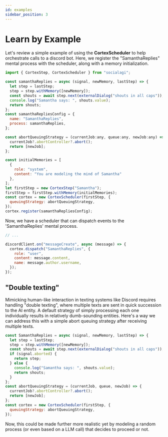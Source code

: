 ```yaml
---
id: examples
sidebar_position: 3
---
```


# Learn by Example

Let's review a simple example of using the **CortexScheduler** to help orchestrate calls to a discord bot. Here, we register the "SamanthaReplies" mental process with the scheduler, along with a memory initialization.

```javascript
import { CortexStep, CortexScheduler } from "socialagi";

const samanthaReplies = async (signal, newMemory, lastStep) => {
  let step = lastStep;
  step = step.withMemory([newMemory]);
  const shouts = await step.next(externalDialog("shouts in all caps"));
  console.log("Samantha says: ", shouts.value);
  return shouts;
};
const samanthaRepliesConfig = {
  name: "SamanthaReplies",
  process: samanthaReplies,
};

const abortQueuingStrategy = (currentJob:any, queue:any, newJob:any) => {
  currentJob?.abortController?.abort();
  return [newJob];
};

const initialMemories = [
  {
    role: "system",
    content: "You are modeling the mind of Samantha"
  },
];
let firstStep = new CortexStep("Samantha");
firstStep = firstStep.withMemory(initialMemories);
const cortex = new CortexScheduler(firstStep, {
  queuingStrategy: abortQueuingStrategy,
});
cortex.register(samanthaRepliesConfig);
```

Now, we have a scheduler that can dispatch events to the 'SamanthaReplies' mental process.

```javascript
// ...

discordClient.on("messageCreate", async (message) => {
  cortex.dispatch("SamanthaReplies", {
    role: "user",
    content: message.content,
    name: message.author.username,
  });
});
```

## "Double texting"

Mimicking human-like interaction in texting systems like Discord requires handling "double texting", where multiple texts are sent in quick succession to the AI entity. A default strategy of simply processing each one individually results in relatively dumb-sounding entities. Here's a way we can address this with a simple abort queuing strategy after receiving multiple texts.

```javascript
const SamanthaReplies = async (signal, newMemory, lastStep) => {
  let step = lastStep;
  step = step.withMemory([newMemory]);
  const shouts = await step.next(externalDialog("shouts in all caps"));
  if (signal.aborted) {
    return step;
  } else {
    console.log("Samantha says: ", shouts.value);
    return shouts;
  }
};
const abortQueuingStrategy = (currentJob, queue, newJob) => {
  currentJob?.abortController?.abort();
  return [newJob];
};
const cortex = new CortexScheduler(firstStep, {
  queuingStrategy: abortQueuingStrategy,
});
```

Now, this could be made further more realistic yet by modeling a random process (or even based on a LLM call) that decides to proceed or not.
